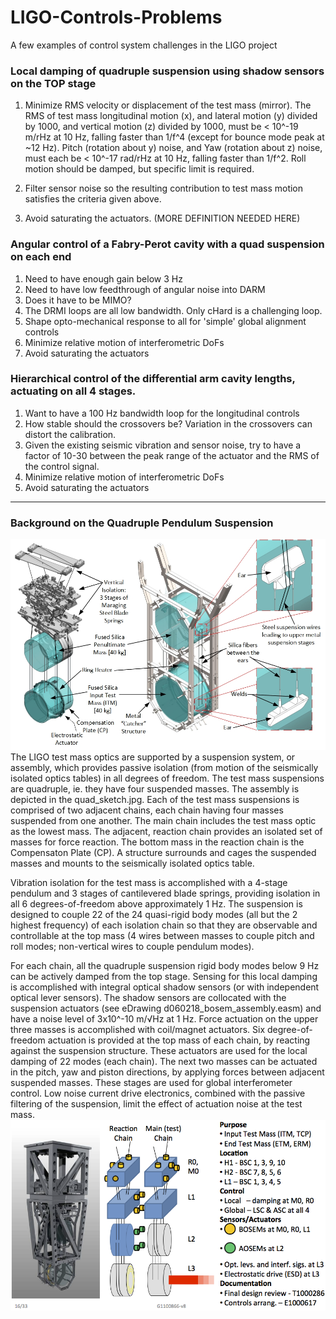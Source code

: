 # LIGO-Controls-Problems
A few examples of control system challenges in the LIGO project


### Local damping of quadruple suspension using shadow sensors on the TOP stage

1. Minimize RMS velocity or displacement of the test mass (mirror). The RMS of test mass longitudinal motion (x), and lateral motion (y) divided by 1000, and vertical motion (z) divided by 1000, must be < 10^-19 m/rHz at 10 Hz, falling faster than 1/f^4 (except for bounce mode peak at ~12 Hz). Pitch (rotation about y) noise, and Yaw (rotation about z) noise, must each be < 10^-17 rad/rHz at 10 Hz, falling faster than 1/f^2. Roll motion should be damped, but specific limit is required.

2. Filter sensor noise so the resulting contribution to test mass motion satisfies the criteria given above.

3. Avoid saturating the actuators. (MORE DEFINITION NEEDED HERE)

### Angular control of a Fabry-Perot cavity with a quad suspension on each end
1. Need to have enough gain below 3 Hz
2. Need to have low feedthrough of angular noise into DARM
3. Does it have to be MIMO?
4. The DRMI loops are all low bandwidth. Only cHard is a challenging loop.
5. Shape opto-mechanical response to all for 'simple' global alignment controls
6. Minimize relative motion of interferometric DoFs
7. Avoid saturating the actuators

### Hierarchical control of the differential arm cavity lengths, actuating on all 4 stages.
1. Want to have a 100 Hz bandwidth loop for the longitudinal controls
2. How stable should the crossovers be? Variation in the crossovers can distort the calibration.
3. Given the existing seismic vibration and sensor noise, try to have a factor of 10-30 between the peak range of the actuator and the RMS of the control signal.
4. Minimize relative motion of interferometric DoFs
5. Avoid saturating the actuators

------
### Background on the Quadruple Pendulum Suspension
![Alt](/quad_sketch.jpg "LIGO Suspension")
The LIGO test mass optics are supported by a suspension system, or assembly, which provides passive isolation (from motion of the seismically isolated optics tables) in all degrees of freedom. The test mass suspensions are quadruple, ie. they have four suspended masses. The assembly is depicted in the quad_sketch.jpg. Each of the test mass suspensions is comprised of two adjacent chains, each chain having four masses suspended from one another. The main chain includes the test mass optic as the lowest mass. The adjacent, reaction chain provides an isolated set of masses for force reaction. The bottom mass in the reaction chain is the Compensaton Plate (CP). A structure surrounds and cages the suspended masses and mounts to the seismically isolated optics table. 

Vibration isolation for the test mass is accomplished with a 4-stage pendulum and 3 stages of cantilevered blade springs, providing isolation in all 6 degrees-of-freedom above approximately 1 Hz. The suspension is designed to couple 22 of the 24 quasi-rigid body modes (all but the 2 highest frequency) of each isolation chain so that they are observable and controllable at the top mass (4 wires between masses to couple pitch and roll modes; non-vertical wires to couple pendulum modes).

For each chain, all the quadruple suspension rigid body modes below 9 Hz can be actively damped from the top stage. Sensing for this local damping is accomplished with integral optical shadow sensors (or with independent optical lever sensors). The shadow sensors are collocated with the suspension actuators (see eDrawing d060218_bosem_assembly.easm) and have a noise level of 3x10^-10 m/√Hz at 1 Hz. Force actuation on the upper three masses is accomplished with coil/magnet actuators. Six degree-of-freedom actuation is provided at the top mass of each chain, by reacting against the suspension structure. These actuators are used for the local damping of 22 modes (each chain). The next two masses can be actuated in the pitch, yaw and piston directions, by applying forces between adjacent suspended masses. These stages are used for global interferometer control. Low noise current drive electronics, combined with the passive filtering of the suspension, limit the effect of actuation noise at the test mass.
![Alt](/Quad_Sensors_Actuators.png "Suspension Acuators and Sensors")
